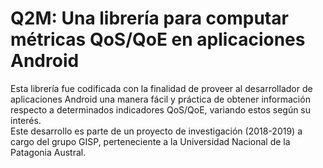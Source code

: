 # Q2M: Una librería para computar métricas QoS/QoE en aplicaciones Android
Esta librería fue codificada con la finalidad de proveer al desarrollador de aplicaciones Android una manera fácil y práctica de obtener información respecto a determinados indicadores QoS/QoE, variando estos según su interés.<br/>
Este desarrollo es parte de un proyecto de investigación (2018-2019) a cargo del grupo GISP, perteneciente a la Universidad Nacional de la Patagonia Austral.
